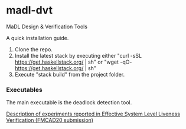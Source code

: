 # madl-dvt
MaDL Design &amp; Verification Tools

A quick installation guide.
1. Clone the repo.
2. Install the latest stack by executing either "curl -sSL https://get.haskellstack.org/ | sh" or "wget -qO- https://get.haskellstack.org/ | sh"
3. Execute "stack build" from the project folder.

### Executables

The main executable is the deadlock detection tool.

[Description of experiments reported in Effective System Level Liveness Verification (FMCAD20 submission)](https://github.com/MaDL-DVT/madl-dvt/wiki/FMCAD20-Experiments)


